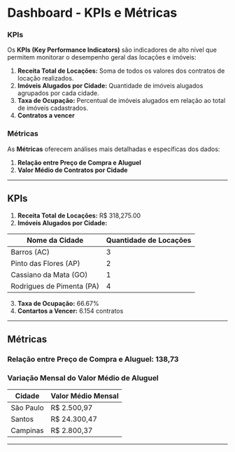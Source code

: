 # Dashboard - KPIs e Métricas

### KPIs
Os **KPIs (Key Performance Indicators)** são indicadores de alto nível que permitem monitorar o desempenho geral das locações e imóveis:
1. **Receita Total de Locações:** Soma de todos os valores dos contratos de locação realizados.
2. **Imóveis Alugados por Cidade:** Quantidade de imóveis alugados agrupados por cada cidade.
3. **Taxa de Ocupação:** Percentual de imóveis alugados em relação ao total de imóveis cadastrados.
4. **Contratos a vencer**

### Métricas
As **Métricas** oferecem análises mais detalhadas e específicas dos dados:
1. **Relação entre Preço de Compra e Aluguel**
2. **Valor Médio de Contratos por Cidade**

---

## KPIs

1. **Receita Total de Locações:** R$ 318,275.00
2. **Imóveis Alugados por Cidade:**

| Nome da Cidade           | Quantidade de Locações |
|---------------------------|-------------------------|
| Barros (AC)              | 3                       |
| Pinto das Flores (AP)    | 2                       |
| Cassiano da Mata (GO)    | 1                       |
| Rodrigues de Pimenta (PA)| 4                       |

3. **Taxa de Ocupação:** 66.67%
4. **Contartos a Vencer:** 6.154 contratos

---

## Métricas

### Relação entre Preço de Compra e Aluguel: 138,73

### Variação Mensal do Valor Médio de Aluguel

|     Cidade      |      Valor Médio Mensal       |
|-----------------|-------------------------------|
| São Paulo       | R$ 2.500,97                   |
| Santos          | R$ 24.300,47                  |
| Campinas        | R$ 2.800,37                   |

---
